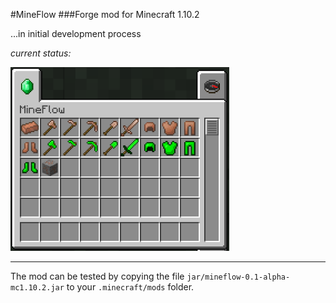 #MineFlow
###Forge mod for Minecraft 1.10.2

...in initial development process

*current status:*  

<img src="https://raw.githubusercontent.com/natanael7/gh-assets/master/MineFlow/status1.png" width="350">

---

The mod can be tested by copying the file `jar/mineflow-0.1-alpha-mc1.10.2.jar` to your `.minecraft/mods` folder.